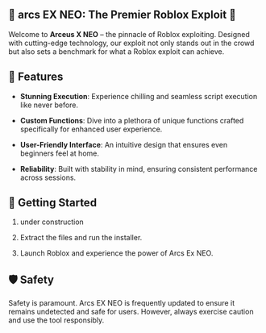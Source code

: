 
## <summary>🚀 arcs EX NEO: The Premier Roblox Exploit 🚀</summary>

Welcome to **Arceus X NEO** – the pinnacle of Roblox exploiting. Designed with cutting-edge technology, our exploit not only stands out in the crowd but also sets a benchmark for what a Roblox exploit can achieve.


## 🌟 Features

- **Stunning Execution**: Experience chilling and seamless script execution like never before.
  
- **Custom Functions**: Dive into a plethora of unique functions crafted specifically for enhanced user experience.
  
- **User-Friendly Interface**: An intuitive design that ensures even beginners feel at home.
  
- **Reliability**: Built with stability in mind, ensuring consistent performance across sessions.

## 📖 Getting Started

1. under construction
   
2. Extract the files and run the installer.
   
3. Launch Roblox and experience the power of Arcs Ex NEO.

## 🛡 Safety

Safety is paramount. Arcs EX NEO is frequently updated to ensure it remains undetected and safe for users. However, always exercise caution and use the tool responsibly.
